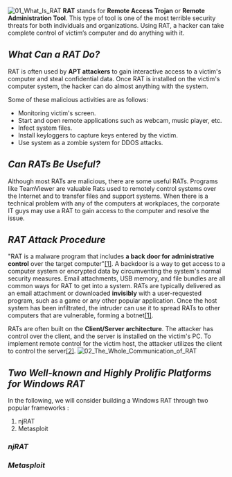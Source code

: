 ![01_What_Is_RAT](https://user-images.githubusercontent.com/90869009/158062109-365517b6-ab1f-4191-90e2-dbadea787e44.jpg)
**RAT** stands for **Remote Access Trojan** or **Remote Administration Tool**. This type of tool is one of the most terrible security threats for both individuals and organizations. Using RAT, a hacker can take complete control of victim’s computer and do anything with it.

## *What Can a RAT Do?*
RAT is often used by **APT attackers** to gain interactive access to a victim's computer and steal confidential data. Once RAT is installed on the victim's computer system, the hacker can do almost anything with the system. 

Some of these malicious activities are as follows:
  * Monitoring victim's screen.
  * Start and open remote applications such as webcam, music player, etc.
  * Infect system files.
  * Install keyloggers to capture keys entered by the victim.
  * Use system as a zombie system for DDOS attacks.
  

## *Can RATs Be Useful?*
Although most RATs are malicious, there are some useful RATs. Programs like TeamViewer are valuable Rats used to remotely control systems over the Internet and to transfer files and support systems. When there is a technical problem with any of the computers at workplaces, the corporate IT guys may use a RAT to gain access to the computer and resolve the issue.

## *RAT Attack Procedure*
"RAT is a malware program that includes **a back door for administrative control** over the target computer"[[1]](https://www.techtarget.com/searchsecurity/definition/RAT-remote-access-Trojan). A backdoor is a way to get access to a computer system or encrypted data by circumventing the system's normal security measures. Email attachments, USB memory, and file bundles are all common ways for RAT to get into a system. RATs are typically delivered as an email attachment or downloaded **invisibly** with a user-requested program, such as a game or any other popular application. Once the host system has been infiltrated, the intruder can use it to spread RATs to other computers that are vulnerable, forming a botnet[[1]](https://www.techtarget.com/searchsecurity/definition/RAT-remote-access-Trojan). 

RATs are often built on the **Client/Server architecture**. The attacker has control over the client, and the server is installed on the victim's PC. To implement remote control for the victim host, the attacker utilizes the client to control the server[[2]](https://www.mdpi.com/2079-9292/9/11/1894/htm).
![02_The_Whole_Communication_of_RAT](https://user-images.githubusercontent.com/90869009/158065913-0f63b41c-fea8-4c16-ba2e-9dc57527e3c0.jpg)

## *Two Well-known and Highly Prolific Platforms for Windows RAT*
In the following, we will consider building a Windows RAT through two popular frameworks :
 1. njRAT
 2. Metasploit

### *njRAT*

### *Metasploit*










